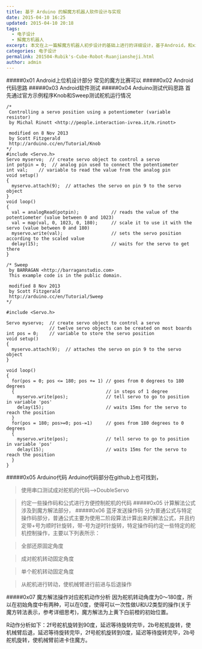 ```yaml
---
title: 基于 Arduino 的解魔方机器人软件设计与实现
date: 2015-04-10 16:25
updated: 2015-04-10 20:18
tags: 
  - 电子设计
  - 解魔方机器人
excerpt: 本文在上一篇解魔方机器人初步设计的基础上进行的详细设计，基于Android，和xxx控制板，后期可以扩展到Arduino,树莓派等，后期会陆续开源，从材料结构，到算法控制等的一些简单设计。
categories: 电子设计
permalink: 201504-Rubik's-Cube-Robot-Ruanjiansheji.html
author: admin
---
```


#####0x01 Android上位机设计部分
常见的魔方比赛可以
#####0x02 Android代码思路
#####0x03 Android软件测试
#####0x04 Arduino测试代码思路
首先通过官方示例程序Knob和Sweep测试舵机运行情况

	/* 
	 Controlling a servo position using a potentiometer (variable resistor) 
	 by Michal Rinott <http://people.interaction-ivrea.it/m.rinott> 

	 modified on 8 Nov 2013
	 by Scott Fitzgerald
	 http://arduino.cc/en/Tutorial/Knob
	*/
	#include <Servo.h>
	Servo myservo;  // create servo object to control a servo
	int potpin = 0;  // analog pin used to connect the potentiometer
	int val;    // variable to read the value from the analog pin
	void setup()
	{
	  myservo.attach(9);  // attaches the servo on pin 9 to the servo object
	}
	void loop() 
	{ 
	  val = analogRead(potpin);            // reads the value of the potentiometer (value between 0 and 1023) 
	  val = map(val, 0, 1023, 0, 180);     // scale it to use it with the servo (value between 0 and 180) 
	  myservo.write(val);                  // sets the servo position according to the scaled value 
	  delay(15);                           // waits for the servo to get there 
	} 

	/* Sweep
	 by BARRAGAN <http://barraganstudio.com> 
	 This example code is in the public domain.

	 modified 8 Nov 2013
	 by Scott Fitzgerald
	 http://arduino.cc/en/Tutorial/Sweep
	*/ 

	#include <Servo.h> 
	 
	Servo myservo;  // create servo object to control a servo 
		            // twelve servo objects can be created on most boards
	int pos = 0;    // variable to store the servo position 
	void setup() 
	{ 
	  myservo.attach(9);  // attaches the servo on pin 9 to the servo object 
	} 
	 
	void loop() 
	{ 
	  for(pos = 0; pos <= 180; pos += 1) // goes from 0 degrees to 180 degrees 
	  {                                  // in steps of 1 degree 
		myservo.write(pos);              // tell servo to go to position in variable 'pos' 
		delay(15);                       // waits 15ms for the servo to reach the position 
	  } 
	  for(pos = 180; pos>=0; pos-=1)     // goes from 180 degrees to 0 degrees 
	  {
		myservo.write(pos);              // tell servo to go to position in variable 'pos' 
		delay(15);                       // waits 15ms for the servo to reach the position 
	  } 
	} 

#####0x05 Arduino代码
Arduino代码部分在github上也可找到，

> 使用串口测试成对舵机的代码-->DoubleServo

> 约定一些操作码和公式进行方便控制舵机的代码
#####0x05 计算解法公式
涉及到魔方解法部分，
#####0x06 蓝牙发送操作码
分为普通公式与特定操作码部分，普通公式主要为使用二阶段算法计算出来的解法公式，并且约定带+号为顺时针旋转，带-号为逆时针旋转，特定操作码约定一些特定的舵机控制操作，主要以下列表所示：

> 全部还原固定角度

> 成对舵机转动固定角度

> 单个舵机转动固定角度

> 从舵机进行转动，使机械臂进行前进与后退操作

> 
#####0x07 魔方解法操作对应舵机动作分析
因为舵机转动角度为0～180度，所以在初始角度中有两种，可以在0度，使得可以一次性做U和U2类型的操作(关于魔方转法表示，参考详细思考)，魔方解法为上黄下白前橙的初始位置。

R动作分析如下：2f号舵机旋转到90度，延迟等待旋转完毕，2b号舵机旋转，使机械臂后退，延迟等待旋转完毕，2f号舵机旋转到0度，延迟等待旋转完毕，2b号舵机旋转，使机械臂前进卡住魔方。

